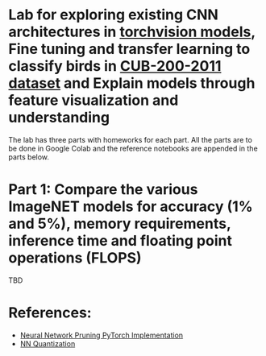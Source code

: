 # Lab for exploring existing CNN architectures in [torchvision models](https://pytorch.org/vision/stable/models.html), Fine tuning and transfer learning to classify birds in [CUB-200-2011 dataset](https://www.vision.caltech.edu/datasets/cub_200_2011/) and Explain models through feature visualization and understanding

The lab has three parts with homeworks for each part. All the parts are to be done in Google Colab and the reference notebooks are appended in the parts below.

# Part 1: Compare the various ImageNET models for accuracy (1% and 5%), memory requirements, inference time and floating point operations (FLOPS)



TBD

# References:
- [Neural Network Pruning PyTorch Implementation](https://github.com/wanglouis49/pytorch-weights_pruning)
- [NN Quantization](https://github.com/hkproj/quantization-notes/tree/main)
